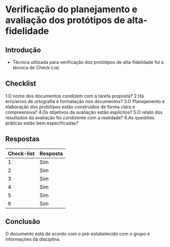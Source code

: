 # Verificação do planejamento e avaliação dos protótipos de alta-fidelidade

## Introdução
* Técnica utilizada para verificação dos protótipos de alta-fidelidade foi a técnica de Check-List.

## Checklist
1.O nome dos documentos condizem com a tarefa proposta?
2.Há erro/erros de ortografia e formatação nos documentos?
3.O Planejamento e elaboração dos protótipos estão construídos de forma clara e compreensiva?
4.Os objetivos da avaliação estão explícitos?
5.O relato dos resultados da avaliação foi condizente com a realidade?
6.As questões práticas estão bem especificadas?

## Respostas
|Check-list|Resposta|
|----------|--------|
|1|Sim|
|2|Sim|
|3|Sim|
|4|Sim|
|5|Sim|
|6|Sim|

## Conclusão
O documento está de acordo com o pré-estabelecido com o grupo e informações da disciplina.
